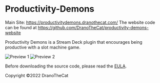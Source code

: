 # Productivity-Demons
Main Site: https://productivitydemons.dranothecat.com/ 
The website code can be found at https://github.com/DranoTheCat/productivity-demons-website

Productivity Demons is a Stream Deck plugin that encourages being productive with a slot machine game.</p>

![Preview 1](/previews/1-preview.png")
![Preview 2](/previews/2-preview.png")

Before downloading the source code, please read the [EULA](EULA.txt).

Copyright ©2022 DranoTheCat
